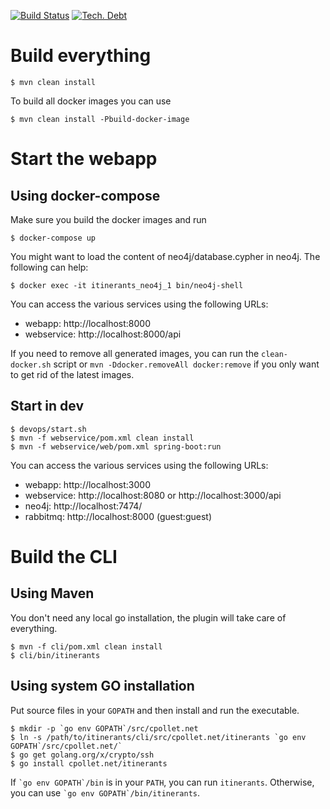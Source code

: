 [![Build Status](https://travis-ci.org/cpollet/itinerants.svg?branch=master)](https://travis-ci.org/cpollet/itinerants)
[![Tech. Debt](https://sonarqube.com//api/badges/measure?key=net.cpollet.itinerants%3Aitinerants-sonar-aggregator&metric=sqale_debt_ratio)](https://sonarqube.com/dashboard?id=net.cpollet.itinerants%3Aitinerants-sonar-aggregator)

# Build everything
```
$ mvn clean install
```

To build all docker images you can use
```
$ mvn clean install -Pbuild-docker-image
```

# Start the webapp
## Using docker-compose
Make sure you build the docker images and run
```
$ docker-compose up
```

You might want to load the content of neo4j/database.cypher in neo4j. The following can help:

```
$ docker exec -it itinerants_neo4j_1 bin/neo4j-shell
```

You can access the various services using the following URLs:

 * webapp: http://localhost:8000
 * webservice: http://localhost:8000/api

If you need to remove all generated images, you can run the `clean-docker.sh` script or
`mvn -Ddocker.removeAll docker:remove` if you only want to get rid of the latest images.

## Start in dev
```
$ devops/start.sh
$ mvn -f webservice/pom.xml clean install
$ mvn -f webservice/web/pom.xml spring-boot:run
```

You can access the various services using the following URLs:

 * webapp: http://localhost:3000
 * webservice: http://localhost:8080 or http://localhost:3000/api
 * neo4j: http://localhost:7474/
 * rabbitmq: http://localhost:8000 (guest:guest)

# Build the CLI
## Using Maven
You don't need any local go installation, the plugin will take care of everything.
```
$ mvn -f cli/pom.xml clean install
$ cli/bin/itinerants
```

## Using system GO installation
Put source files in your `GOPATH` and then install and run the executable.
```
$ mkdir -p `go env GOPATH`/src/cpollet.net 
$ ln -s /path/to/itinerants/cli/src/cpollet.net/itinerants `go env GOPATH`/src/cpollet.net/`
$ go get golang.org/x/crypto/ssh
$ go install cpollet.net/itinerants
```

If `` `go env GOPATH`/bin `` is in your `PATH`, you can run `itinerants`. Otherwise, you can use `` `go env GOPATH`/bin/itinerants ``.
